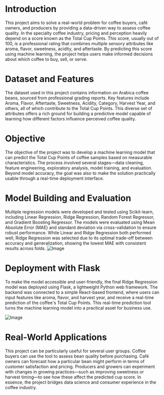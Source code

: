 # Introduction
This project aims to solve a real-world problem for coffee buyers, café owners, and producers by providing a data-driven way to assess coffee quality. In the specialty coffee industry, pricing and perception heavily depend on a score known as the Total Cup Points. This score, usually out of 100, is a professional rating that combines multiple sensory attributes like aroma, flavor, sweetness, acidity, and aftertaste. By predicting this score using machine learning, the project helps users make informed decisions about which coffee to buy, sell, or serve.

# Dataset and Features
The dataset used in this project contains information on Arabica coffee beans, sourced from professional grading reports. Key features include Aroma, Flavor, Aftertaste, Sweetness, Acidity, Category, Harvest Year, and others, all of which contribute to the Total Cup Points. This diverse set of attributes offers a rich ground for building a predictive model capable of learning how different factors influence perceived coffee quality.

# Objective
The objective of the project was to develop a machine learning model that can predict the Total Cup Points of coffee samples based on measurable characteristics. The process involved several stages—data cleaning, feature engineering, exploratory analysis, model training, and evaluation. Beyond model accuracy, the goal was also to make the solution practically usable through a real-time deployment interface.

# Model Building and Evaluation
Multiple regression models were developed and tested using Scikit-learn, including Linear Regression, Ridge Regression, Random Forest Regressor, and Gradient Boosting Regressor. The models were evaluated using Mean Absolute Error (MAE) and standard deviation via cross-validation to ensure robust performance. While Linear and Ridge Regression both performed well, Ridge Regression was selected due to its optimal trade-off between accuracy and generalization, showing the lowest MAE with consistent results across folds.
![Image](https://github.com/user-attachments/assets/57c1ff5a-0243-4144-964c-e6e96c965c54)

# Deployment with Flask
To make the model accessible and user-friendly, the final Ridge Regression model was deployed using Flask, a lightweight Python web framework. The backend was connected to a simple React-based frontend, where users can input features like aroma, flavor, and harvest year, and receive a real-time prediction of the coffee's Total Cup Points. This real-time prediction tool turns the machine learning model into a practical asset for business use.

![Image](https://github.com/user-attachments/assets/f6d77d60-e4ed-4714-9b04-dca1fe173ec4)

# Real-World Applications
This project can be particularly useful for several user groups. Coffee buyers can use the tool to assess bean quality before purchasing. Café owners can forecast how a particular bean might perform in terms of customer satisfaction and pricing. Producers and growers can experiment with changes in growing practices—such as improving sweetness or harvest timing—to see how these affect the predicted cup score. In essence, the project bridges data science and consumer experience in the coffee industry.
